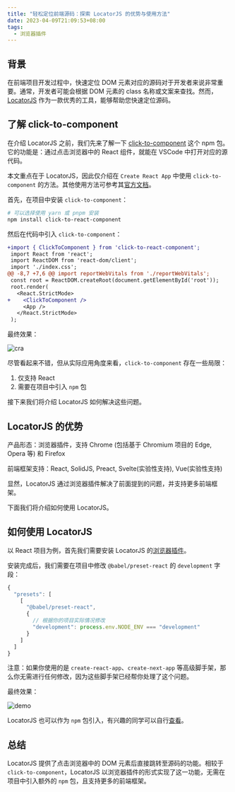 ```yaml
---
title: "轻松定位前端源码：探索 LocatorJS 的优势与使用方法"
date: 2023-04-09T21:09:53+08:00
tags:
  - 浏览器插件
---
```


## 背景

在前端项目开发过程中，快速定位 DOM 元素对应的源码对于开发者来说非常重要。通常，开发者可能会根据 DOM 元素的 class 名称或文案来查找。然而，[LocatorJS](https://www.locatorjs.com/) 作为一款优秀的工具，能够帮助您快速定位源码。

## 了解 click-to-component

在介绍 LocatorJS 之前，我们先来了解一下 [click-to-component](https://github.com/ericclemmons/click-to-component) 这个 npm 包。它的功能是：通过点击浏览器中的 React 组件，就能在 VSCode 中打开对应的源代码。

本文重点在于 LocatorJS，因此仅介绍在 `Create React App` 中使用 `click-to-component` 的方法。其他使用方法可参考其[官方文档](https://github.com/ericclemmons/click-to-component#usage)。

首先，在项目中安装 `click-to-component`：

```bash
# 可以选择使用 yarn 或 pnpm 安装
npm install click-to-react-component
```

然后在代码中引入 `click-to-component`：

```diff
+import { ClickToComponent } from 'click-to-react-component';
 import React from 'react';
 import ReactDOM from 'react-dom/client';
 import './index.css';
@@ -8,7 +7,6 @@ import reportWebVitals from './reportWebVitals';
 const root = ReactDOM.createRoot(document.getElementById('root'));
 root.render(
   <React.StrictMode>
+    <ClickToComponent />
     <App />
   </React.StrictMode>
 );
```

最终效果：

![cra](https://cdn.jsdelivr.net/gh/zxf4399/oss/2023/04/10/cra.gif)

尽管看起来不错，但从实际应用角度来看，`click-to-component` 存在一些局限：

1. 仅支持 React
2. 需要在项目中引入 `npm` 包

接下来我们将介绍 LocatorJS 如何解决这些问题。

## LocatorJS 的优势

产品形态：浏览器插件，支持 Chrome (包括基于 Chromium 项目的 Edge, Opera 等) 和 Firefox

前端框架支持：React, SolidJS, Preact, Svelte(实验性支持), Vue(实验性支持)

显然，LocatorJS 通过浏览器插件解决了前面提到的问题，并支持更多前端框架。

下面我们将介绍如何使用 LocatorJS。

## 如何使用 LocatorJS

以 React 项目为例，首先我们需要安装 LocatorJS 的[浏览器插件](https://chrome.google.com/webstore/detail/locatorjs/npbfdllefekhdplbkdigpncggmojpefi)。

安装完成后，我们需要在项目中修改 `@babel/preset-react` 的 `development` 字段：

```js
{
  "presets": [
    [
      "@babel/preset-react",
      {
        // 根据你的项目实际情况修改
        "development": process.env.NODE_ENV === "development"
      }
    ]
  ]
}
```

注意：如果你使用的是 `create-react-app`、`create-next-app` 等高级脚手架，那么你无需进行任何修改，因为这些脚手架已经帮你处理了这个问题。

最终效果：

![demo](https://cdn.jsdelivr.net/gh/zxf4399/oss/2023/04/11/demo.gif)

LocatorJS 也可以作为 `npm` 包引入，有兴趣的同学可以自行[查看](https://www.locatorjs.com/install/react)。

## 总结

LocatorJS 提供了点击浏览器中的 DOM 元素后直接跳转至源码的功能。相较于 `click-to-component`，LocatorJS 以浏览器插件的形式实现了这一功能，无需在项目中引入额外的 `npm` 包，且支持更多的前端框架。
